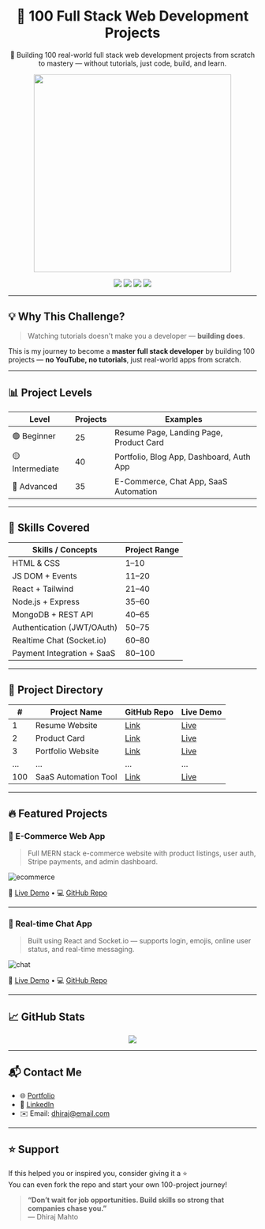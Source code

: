 <h1 align="center">💯 100 Full Stack Web Development Projects</h1>

<p align="center">
  🚀 Building 100 real-world full stack web development projects from scratch to mastery — without tutorials, just code, build, and learn.
</p>

<p align="center">
  <img src="https://media.giphy.com/media/qgQUggAC3Pfv687qPC/giphy.gif" width="400"/>
</p>

<p align="center">
  <img src="https://img.shields.io/badge/Frontend-HTML%2FCSS%2FJS%2FReact-blue?style=for-the-badge" />
  <img src="https://img.shields.io/badge/Backend-Node%2FExpress%2FMongoDB-green?style=for-the-badge" />
  <img src="https://img.shields.io/badge/Auth-JWT%2FOAuth%2FSession-orange?style=for-the-badge" />
  <img src="https://img.shields.io/badge/Deploy-Vercel%2FRender%2FGitHub%20Pages-purple?style=for-the-badge" />
</p>

---

## 💡 Why This Challenge?

> Watching tutorials doesn't make you a developer — **building does**.

This is my journey to become a **master full stack developer** by building 100 projects — **no YouTube, no tutorials**, just real-world apps from scratch.

---

## 📊 Project Levels

| Level         | Projects | Examples                                  |
|---------------|----------|-------------------------------------------|
| 🟢 Beginner    | 25       | Resume Page, Landing Page, Product Card   |
| 🟡 Intermediate| 40       | Portfolio, Blog App, Dashboard, Auth App  |
| 🔴 Advanced    | 35       | E-Commerce, Chat App, SaaS Automation     |

---

## 🧠 Skills Covered

| Skills / Concepts         | Project Range |
|---------------------------|---------------|
| HTML & CSS                | 1–10          |
| JS DOM + Events           | 11–20         |
| React + Tailwind          | 21–40         |
| Node.js + Express         | 35–60         |
| MongoDB + REST API        | 40–65         |
| Authentication (JWT/OAuth)| 50–75         |
| Realtime Chat (Socket.io) | 60–80         |
| Payment Integration + SaaS| 80–100        |

---

## 📁 Project Directory

| #  | Project Name         | GitHub Repo                                  | Live Demo                                |
|----|----------------------|-----------------------------------------------|-------------------------------------------|
| 1  | Resume Website       | [Link](https://github.com/username/1-resume) | [Live](https://username.github.io/1-resume) |
| 2  | Product Card         | [Link](https://github.com/username/2-card)   | [Live](#)                                 |
| 3  | Portfolio Website    | [Link](#)                                     | [Live](#)                                 |
| …  | …                    | …                                             | …                                         |
| 100| SaaS Automation Tool | [Link](#)                                     | [Live](#)                                 |

---

## 🔥 Featured Projects

### 🛒 E-Commerce Web App

> Full MERN stack e-commerce website with product listings, user auth, Stripe payments, and admin dashboard.

![ecommerce](https://your-image-link.com/ecommerce.png)

🔗 [Live Demo](#) • 💻 [GitHub Repo](#)

---

### 💬 Real-time Chat App

> Built using React and Socket.io — supports login, emojis, online user status, and real-time messaging.

![chat](https://your-image-link.com/chat.png)

🔗 [Live Demo](#) • 💻 [GitHub Repo](#)

---

## 📈 GitHub Stats

<p align="center">
  <img src="https://github-readme-stats.vercel.app/api?username=dhirajmahto&show_icons=true&theme=dark" />
</p>

---

## 📬 Contact Me

- 🌐 [Portfolio](https://yourportfolio.com)
- 💼 [LinkedIn](https://linkedin.com/in/yourname)
- ✉️ Email: dhiraj@email.com

---

## ⭐ Support

If this helped you or inspired you, consider giving it a ⭐  
You can even fork the repo and start your own 100-project journey!

> **“Don’t wait for job opportunities. Build skills so strong that companies chase you.”**  
> — Dhiraj Mahto   
